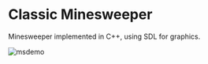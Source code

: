 #  Classic Minesweeper

Minesweeper implemented in C++, using SDL for graphics.

![msdemo](https://user-images.githubusercontent.com/88731772/163875397-a1f662f0-5dea-4d7e-af73-9a3fcb1222d2.png)
